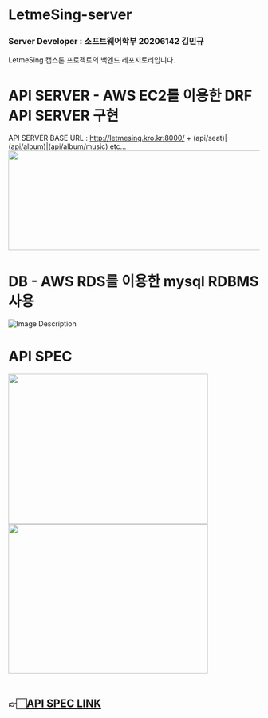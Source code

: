 # LetmeSing-server
### Server Developer : 소프트웨어학부 20206142 김민규
LetmeSing 캡스톤 프로젝트의 백엔드 레포지토리입니다.  


# API SERVER - AWS EC2를 이용한 DRF API SERVER 구현
  API SERVER BASE URL : http://letmesing.kro.kr:8000/
    + (api/seat)|(api/album)|(api/album/music) etc...  <br/>
  <img src="https://github.com/LetmeSing/LetmeSing-server/assets/81146131/a66bef7f-747f-469c-b0c4-4ecebf70b83e" height="200px" width="800px">

# DB - AWS RDS를 이용한 mysql RDBMS 사용
![Image Description](https://github.com/LetmeSing/LetmeSing-server/assets/81146131/0cc98627-71bb-4bfc-99d2-c5ee697a807c)

# API SPEC
<img src="https://github.com/LetmeSing/LetmeSing-server/assets/81146131/05527918-a134-49fa-af33-a6da21580cd4" height="300px" width="400px">
<img src="https://github.com/LetmeSing/LetmeSing-server/assets/81146131/1d0974ae-8dc8-4067-950b-87cecb357be5" height="300px" width="400px">
<br/><br/>

👉🏻[API SPEC LINK](https://ivory-rutabaga-c4a.notion.site/API-SPEC-f04d263d1bc345218b4ebcd8b8266768) <br/><br/>
--
